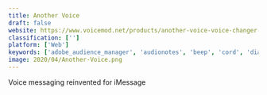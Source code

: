 ```yaml
---
title: Another Voice
draft: false 
website: https://www.voicemod.net/products/another-voice-voice-changer-app/
classification: ['']
platform: ['Web']
keywords: ['adobe_audience_manager', 'audionotes', 'beep', 'cord', 'dialogs_by_slack', 'google_audience_center', 'jitsi', 'safeswiss_secure_communication', 'slack', 'snapcomms', 'tribe', 'votalk', 'voxer', 'wwchat', 'webrtc', 'whatsapp', 'wowapp', 'zello']
image: 2020/04/Another-Voice.png
---
```

Voice messaging reinvented for iMessage